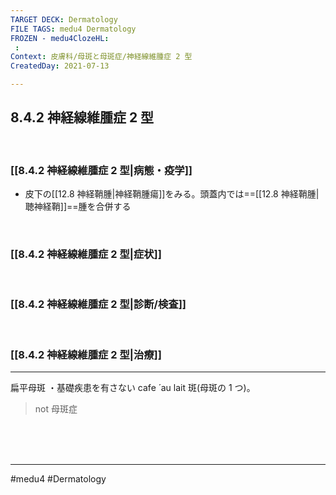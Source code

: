 ```yaml
---
TARGET DECK: Dermatology
FILE TAGS: medu4 Dermatology
FROZEN - medu4ClozeHL:
 : 
Context: 皮膚科/母斑と母斑症/神経線維腫症 2 型
CreatedDay: 2021-07-13

---
```


## 8.4.2 神経線維腫症 2 型

<br>

### [[8.4.2 神経線維腫症 2 型|病態・疫学]]
* 皮下の[[12.8 神経鞘腫|神経鞘腫瘍]]をみる。頭蓋内では==[[12.8 神経鞘腫|聴神経鞘]]==腫を合併する
<!--ID: 1626163349518-->


<br>

### [[8.4.2 神経線維腫症 2 型|症状]]


<br>

### [[8.4.2 神経線維腫症 2 型|診断/検査]]


<br>

### [[8.4.2 神経線維腫症 2 型|治療]]



---
扁平母斑
・基礎疾患を有さない cafe ́ au lait 斑(母斑の 1 つ)。
>not 母斑症
 

<br><br><br>

---
#medu4 #Dermatology  
